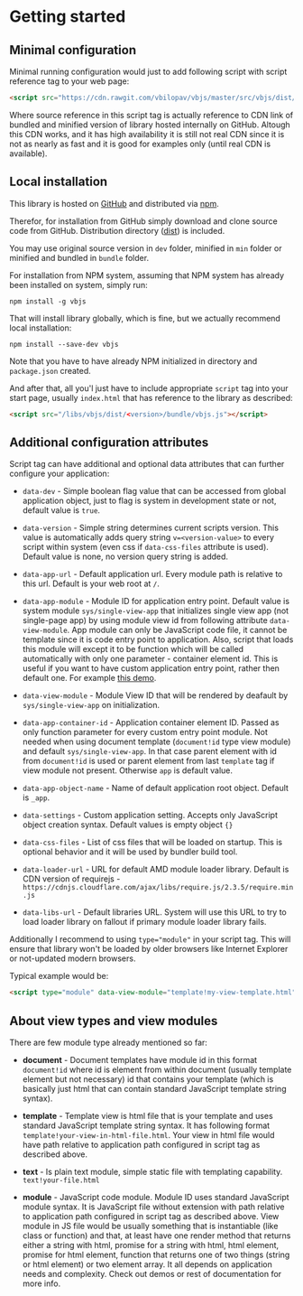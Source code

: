 # Getting started

## Minimal configuration

Minimal running configuration would just to add following script with script reference tag to your web page:

```html
<script src="https://cdn.rawgit.com/vbilopav/vbjs/master/src/vbjs/dist/<version>/bundle/vbjs.js"></script>
```

Where source reference in this script tag is actually reference to CDN link of bundled and minified version of library hosted internally on GitHub. Altough this CDN works, and it has high availability it is still not real CDN since it is not as nearly as fast and it is good for examples only (until real CDN is available).


## Local installation

This library is hosted on [GitHub](https://github.com/vbilopav/vbjs) and distributed via [npm](https://www.npmjs.com/package/vbjs).

Therefor, for installation from GitHub simply download and clone source code from GitHub. Distribution directory ([dist](https://github.com/vbilopav/vbjs/tree/master/src/vbjs/dist)) is included. 

You may use original source version in `dev` folder, minified in `min` folder or minified and bundled in `bundle` folder.


For installation from NPM system, assuming that NPM system has already been installed on system, simply run:
```
npm install -g vbjs
```

That will install library globally, which is fine, but we actually recommend local installation:
```
npm install --save-dev vbjs
```

Note that you have to have already NPM initialized in directory and `package.json` created.


And after that, all you'l just have to include appropriate `script` tag into your start page, usually `index.html` that has reference to the library as described:


```html
<script src="/libs/vbjs/dist/<version>/bundle/vbjs.js"></script>
```

## Additional configuration attributes

Script tag can have additional and optional data attributes that can further configure your application:

- `data-dev` - Simple boolean flag value that can be accessed from global application object, just to flag is system in development state or not, default value is `true`.

- `data-version` - Simple string determines current scripts version. This value is automatically adds query string `v=<version-value>` to every script within system (even css if `data-css-files` attribute is used). Default value is none, no version query string is added. 

- `data-app-url` - Default application url. Every module path is relative to this url. Default is your web root at `/`.

- `data-app-module` - Module ID for application entry point. Default value is system module `sys/single-view-app` that initializes single view app (not single-page app) by using module view id from following attribute `data-view-module`. App module can only be JavaScript code file, it cannot be template since it is code entry point to application. Also, script that loads this module will except it to be function which will be called automatically with only one parameter - container element id. This is useful if you want to have custom application entry point, rather then default one. For example [this demo](https://github.com/vbilopav/vbjs/blob/master/demos/github-user1/app.js).

- `data-view-module` - Module View ID that will be rendered by deafault by `sys/single-view-app` on initialization.

- `data-app-container-id` - Application container element ID. Passed as only function parameter for every custom entry point module. Not needed when using document template (`document!id` type view module) and default `sys/single-view-app`. In that case parent element with id from `document!id` is used or parent element from last `template` tag if view module not present. Otherwise `app` is default value.

- `data-app-object-name` - Name of default application root object. Default is `_app`.

- `data-settings` - Custom application setting. Accepts only JavaScript object creation syntax. Default values is empty object `{}`

- `data-css-files` - List of css files that will be loaded on startup. This is optional behavior and it will be used by bundler build tool.

- `data-loader-url` - URL for default AMD module loader library. Default is CDN version of requirejs - `https://cdnjs.cloudflare.com/ajax/libs/require.js/2.3.5/require.min.js`

- `data-libs-url` - Default libraries URL. System will use this URL to try to load loader library on fallout if primary module loader library fails.

Additionally I recommend to using `type="module"` in your script tag. This will ensure that library won't be loaded by older browsers like Internet Explorer or not-updated modern browsers.

Typical example would be:

```html
<script type="module" data-view-module="template!my-view-template.html" src="../node_modules/vbjs/dist/1.3.5/bundle/vbjs.js"></script>
```

## About view types and view modules

There are few module type already mentioned so far:

- **document** - Document templates have module id in this format `document!id` where id is element from within document (usually template element but not necessary) id that contains your template (which is basically just html that can contain standard JavaScript template string syntax).

- **template** - Template view is html file that is your template and uses standard JavaScript template string syntax. It has following format `template!your-view-in-html-file.html`. Your view in html file would have path relative to application path configured in script tag as described above.

- **text** - Is plain text module, simple static file with templating capability.  `text!your-file.html`

- **module** - JavaScript code module. Module ID uses standard JavaScript module syntax. It is JavaScript file without extension with path relative to application path configured in script tag as described above. View module in JS file would be usually something that is instantiable (like class or function) and that, at least have one render method that returns either a string with html, promise for a string with html, html element, promise for html element, function that returns one of two things (string or html element) or two element array. It all depends on application needs and complexity. Check out demos or rest of documentation for more info.
